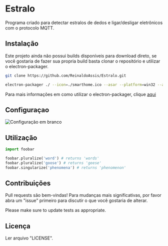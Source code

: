 # Estralo
Programa criado para detectar estralos de dedos e ligar/desligar eletrônicos com o protocolo MQTT.

## Instalação

Este projeto ainda não possui builds disponíveis para download direto, se você gostaria de fazer sua propria build basta clonar o repositório e utilizar o electron-packager.

```bash
git clone https://github.com/ReinaldoAssis/Estralo.git
```
```bash
electron-packager ./ --icon=./smarthome.ico --asar --platform=win32 --arch=ia32 --overwrite
```
Para mais informações em como utilizar o electron-packager, clique [aqui](https://github.com/electron/electron-packager#user-content-installation)

## Configuraçao

![Configuração em branco](https://i.ibb.co/DVHffVn/image.png)

## Utilização

```python
import foobar

foobar.pluralize('word') # returns 'words'
foobar.pluralize('goose') # returns 'geese'
foobar.singularize('phenomena') # returns 'phenomenon'
```

## Contribuições
Pull requests são bem-vindas! Para mudanças mais significativas, por favor abra um "issue" primeiro para discutir o que você gostaria de alterar.

Please make sure to update tests as appropriate.

## Licença
Ler arquivo "LICENSE".
